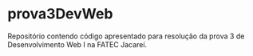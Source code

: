 # prova3DevWeb
Repositório contendo código apresentado para resolução da prova 3 de Desenvolvimento Web I na FATEC Jacareí.
